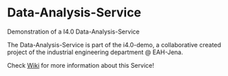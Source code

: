 # Data-Analysis-Service
Demonstration of a I4.0 Data-Analysis-Service

The Data-Analysis-Service is part of the i4.0-demo, a collaborative created project of the industrial engineering department @ EAH-Jena.

Check [Wiki](https://github.com/fbwi-eah-jena/Data-Analysis-Service/wiki) for more information about this Service!
